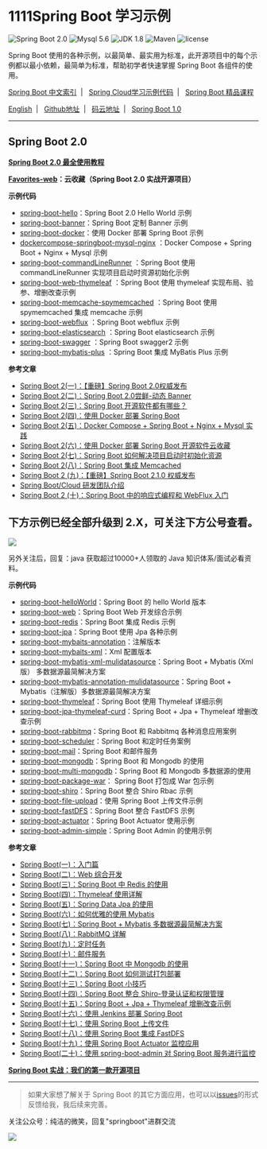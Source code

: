 1111Spring Boot 学习示例
=========================

![Spring Boot 2.0](https://img.shields.io/badge/Spring%20Boot-2.0-brightgreen.svg)
![Mysql 5.6](https://img.shields.io/badge/Mysql-5.6-blue.svg)
![JDK 1.8](https://img.shields.io/badge/JDK-1.8-brightgreen.svg)
![Maven](https://img.shields.io/badge/Maven-3.5.0-yellowgreen.svg)
![license](https://img.shields.io/badge/license-MPL--2.0-blue.svg)
 
Spring Boot 使用的各种示例，以最简单、最实用为标准，此开源项目中的每个示例都以最小依赖，最简单为标准，帮助初学者快速掌握 Spring Boot 各组件的使用。

[Spring Boot 中文索引](https://github.com/ityouknow/awesome-spring-boot) &nbsp;| &nbsp; [Spring Cloud学习示例代码](https://github.com/ityouknow/spring-cloud-examples) &nbsp;| &nbsp; [Spring Boot 精品课程](https://github.com/ityouknow/spring-boot-leaning) 

[English](README_EN.md) &nbsp;| &nbsp;  [Github地址](https://github.com/ityouknow/spring-boot-examples) &nbsp;| &nbsp; [码云地址](https://gitee.com/ityouknow/spring-boot-examples) &nbsp;| &nbsp;  [Spring Boot 1.0](https://github.com/ityouknow/spring-boot-examples/tree/Spring-Boot-1.0)

---

## Spring Boot 2.0

**[Spring Boot 2.0 最全使用教程](https://github.com/ityouknow/spring-boot-leaning)**

**[Favorites-web](https://github.com/cloudfavorites/favorites-web)：云收藏（Spring Boot 2.0 实战开源项目）**

**示例代码**

- [spring-boot-hello](https://github.com/ityouknow/spring-boot-examples/tree/master/spring-boot-hello)：Spring Boot 2.0  Hello World 示例
- [spring-boot-banner](https://github.com/ityouknow/spring-boot-examples/tree/master/spring-boot-banner)：Spring Boot 定制 Banner 示例
- [spring-boot-docker](https://github.com/ityouknow/spring-boot-examples/tree/master/spring-boot-docker)：使用 Docker 部署 Spring Boot 示例
- [dockercompose-springboot-mysql-nginx](https://github.com/ityouknow/spring-boot-examples/tree/master/dockercompose-springboot-mysql-nginx) ：Docker Compose + Spring Boot + Nginx + Mysql 示例  
- [spring-boot-commandLineRunner](https://github.com/ityouknow/spring-boot-examples/tree/master/spring-boot-commandLineRunner) ：Spring Boot 使用 commandLineRunner 实现项目启动时资源初始化示例  
- [spring-boot-web-thymeleaf](https://github.com/ityouknow/spring-boot-examples/tree/master/spring-boot-web-thymeleaf) ：Spring Boot 使用 thymeleaf 实现布局、验参、增删改查示例    
- [spring-boot-memcache-spymemcached](https://github.com/ityouknow/spring-boot-examples/tree/master/spring-boot-memcache-spymemcached) ：Spring Boot 使用 spymemcached 集成  memcache 示例
- [spring-boot-webflux](https://github.com/ityouknow/spring-boot-examples/tree/master/spring-boot-webflux) ：Spring Boot webflux 示例
- [spring-boot-elasticsearch](https://github.com/ityouknow/spring-boot-examples/tree/master/spring-boot-elasticsearch) ：Spring Boot elasticsearch 示例
- [spring-boot-swagger](https://github.com/ityouknow/spring-boot-examples/tree/master/spring-boot-swagger) ：Spring Boot swagger2 示例
- [spring-boot-mybatis-plus](https://github.com/ityouknow/spring-boot-examples/tree/master/spring-boot-mybatis-plus) ：Spring Boot 集成 MyBatis Plus 示例

**参考文章**

- [Spring Boot 2(一)：【重磅】Spring Boot 2.0权威发布](http://www.ityouknow.com/springboot/2018/03/01/spring-boot-2.0.html)  
- [Spring Boot 2(二)：Spring Boot 2.0尝鲜-动态 Banner](http://www.ityouknow.com/springboot/2018/03/03/spring-boot-banner.html)  
- [Spring Boot 2(三)：Spring Boot 开源软件都有哪些？](http://www.ityouknow.com/springboot/2018/03/05/spring-boot-open-source.html)  
- [Spring Boot 2(四)：使用 Docker 部署 Spring Boot](http://www.ityouknow.com/springboot/2018/03/19/spring-boot-docker.html)  
- [Spring Boot 2(五)：Docker Compose + Spring Boot + Nginx + Mysql 实践](http://www.ityouknow.com/springboot/2018/03/28/dockercompose-springboot-mysql-nginx.html)  
- [Spring Boot 2(六)：使用 Docker 部署 Spring Boot 开源软件云收藏](http://www.ityouknow.com/springboot/2018/04/02/docker-favorites.html) 
- [Spring Boot 2(七)：Spring Boot 如何解决项目启动时初始化资源](http://www.ityouknow.com/springboot/2018/05/03/spring-boot-commandLineRunner.html) 
- [Spring Boot 2(八)：Spring Boot 集成 Memcached](http://www.ityouknow.com/springboot/2018/09/01/spring-boot-memcached.html) 
- [Spring Boot 2 (九)：【重磅】Spring Boot 2.1.0 权威发布](http://www.ityouknow.com/springboot/2018/11/03/spring-boot-2.1.html) 
- [Spring Boot/Cloud 研发团队介绍](http://www.ityouknow.com/springboot/2019/01/03/spring-pivotal.html) 
- [Spring Boot 2 (十)：Spring Boot 中的响应式编程和 WebFlux 入门](http://www.ityouknow.com/springboot/2019/02/12/spring-boot-webflux.html) 


## 下方示例已经全部升级到 2.X，可关注下方公号查看。

![](http://www.ityouknow.com/assets/images/java.jpg)

另外关注后，回复：java 获取超过10000+人领取的 Java 知识体系/面试必看资料。

**示例代码**

- [spring-boot-helloWorld](https://github.com/ityouknow/spring-boot-examples/tree/master/spring-boot-helloWorld)：Spring Boot 的 hello World 版本
- [spring-boot-web](https://github.com/ityouknow/spring-boot-examples/tree/master/spring-boot-web)：Spring Boot Web 开发综合示例
- [spring-boot-redis](https://github.com/ityouknow/spring-boot-examples/tree/master/spring-boot-redis)：Spring Boot 集成 Redis 示例
- [spring-boot-jpa](https://github.com/ityouknow/spring-boot-examples/tree/master/spring-boot-jpa)：Spring Boot 使用 Jpa 各种示例
- [spring-boot-mybaits-annotation](https://github.com/ityouknow/spring-boot-examples/tree/master/spring-boot-mybatis/spring-boot-mybatis-annotation)：注解版本
- [spring-boot-mybaits-xml](https://github.com/ityouknow/spring-boot-examples/tree/master/spring-boot-mybatis/spring-boot-mybatis-xml)：Xml 配置版本
- [spring-boot-mybatis-xml-mulidatasource](https://github.com/ityouknow/spring-boot-examples/tree/master/spring-boot-mybatis/spring-boot-mybatis-xml-mulidatasource)：Spring Boot + Mybatis (Xml 版） 多数据源最简解决方案
- [spring-boot-mybatis-annotation-mulidatasource](https://github.com/ityouknow/spring-boot-examples/tree/master/spring-boot-mybatis/spring-boot-mybatis-annotation-mulidatasource)：Spring Boot + Mybatis（注解版）多数据源最简解决方案
- [spring-boot-thymeleaf](https://github.com/ityouknow/spring-boot-examples/tree/master/spring-boot-thymeleaf)：Spring Boot 使用 Thymeleaf 详细示例
- [spring-boot-jpa-thymeleaf-curd](https://github.com/ityouknow/spring-boot-examples/tree/master/spring-boot-jpa-thymeleaf-curd)：Spring Boot  + Jpa + Thymeleaf 增删改查示例
- [spring-boot-rabbitmq](https://github.com/ityouknow/spring-boot-examples/tree/master/spring-boot-rabbitmq)：Spring Boot 和 Rabbitmq 各种消息应用案例
- [spring-boot-scheduler](https://github.com/ityouknow/spring-boot-examples/tree/master/spring-boot-scheduler)：Spring Boot 和定时任务案例
- [spring-boot-mail](https://github.com/ityouknow/spring-boot-examples/tree/master/spring-boot-mail)：Spring Boot 和邮件服务
- [spring-boot-mongodb](https://github.com/ityouknow/spring-boot-examples/tree/master/spring-boot-mongodb/spring-boot-mongodb)：Spring Boot 和 Mongodb 的使用
- [spring-boot-multi-mongodb](https://github.com/ityouknow/spring-boot-examples/tree/master/spring-boot-mongodb/spring-boot-multi-mongodb)：Spring Boot 和 Mongodb 多数据源的使用
- [spring-boot-package-war](https://github.com/ityouknow/spring-boot-examples/tree/master/spring-boot-package-war)： Spring Boot 打包成 War 包示例
- [spring-boot-shiro](https://github.com/ityouknow/spring-boot-examples/tree/master/spring-boot-shiro)：Spring Boot  整合 Shiro Rbac 示例
- [spring-boot-file-upload](https://github.com/ityouknow/spring-boot-examples/tree/master/spring-boot-file-upload)：使用 Spring Boot 上传文件示例   
- [spring-boot-fastDFS](https://github.com/ityouknow/spring-boot-examples/tree/master/spring-boot-fastDFS)：Spring Boot 整合 FastDFS 示例  
- [spring-boot-actuator](https://github.com/ityouknow/spring-boot-examples/tree/master/spring-boot-actuator)：Spring Boot Actuator 使用示例
- [spring-boot-admin-simple](https://github.com/ityouknow/spring-boot-examples/tree/master/spring-boot-admin-simple)：Spring Boot Admin 的使用示例  

**参考文章**

- [Spring Boot(一)：入门篇](http://www.ityouknow.com/springboot/2016/01/06/spring-boot-quick-start.html)
- [Spring Boot(二)：Web 综合开发](http://www.ityouknow.com/springboot/2016/02/03/spring-boot-web.html)
- [Spring Boot(三)：Spring Boot 中 Redis 的使用](http://www.ityouknow.com/springboot/2016/03/06/spring-boot-redis.html)
- [Spring Boot(四)：Thymeleaf 使用详解](http://www.ityouknow.com/springboot/2016/05/01/spring-boot-thymeleaf.html)
- [Spring Boot(五)：Spring Data Jpa 的使用](http://www.ityouknow.com/springboot/2016/08/20/spring-boot-jpa.html)
- [Spring Boot(六)：如何优雅的使用 Mybatis](http://www.ityouknow.com/springboot/2016/11/06/spring-boot-mybatis.html)
- [Spring Boot(七)：Spring Boot + Mybatis 多数据源最简解决方案](http://www.ityouknow.com/springboot/2016/11/25/spring-boot-multi-mybatis.html)
- [Spring Boot(八)：RabbitMQ 详解](http://www.ityouknow.com/springboot/2016/11/30/spring-boot-rabbitMQ.html)
- [Spring Boot(九)：定时任务](http://www.ityouknow.com/springboot/2016/12/02/spring-boot-scheduler.html)
- [Spring Boot(十)：邮件服务](http://www.ityouknow.com/springboot/2017/05/06/spring-boot-mail.html)
- [Spring Boot(十一)：Spring Boot 中 Mongodb 的使用](http://www.ityouknow.com/springboot/2017/05/08/spring-boot-mongodb.html)
- [Spring Boot(十二)：Spring Boot 如何测试打包部署](http://www.ityouknow.com/springboot/2017/05/09/spring-boot-deploy.html)
- [Spring Boot(十三)：Spring Boot 小技巧](http://www.ityouknow.com/springboot/2017/06/22/spring-boot-tips.html)
- [Spring Boot(十四)：Spring Boot 整合 Shiro-登录认证和权限管理](http://www.ityouknow.com/springboot/2017/06/26/spring-boot-shiro.html)
- [Spring Boot(十五)：Spring Boot + Jpa + Thymeleaf 增删改查示例](http://www.ityouknow.com/springboot/2017/09/23/spring-boot-jpa-thymeleaf-curd.html)  
- [Spring Boot(十六)：使用 Jenkins 部署 Spring Boot](http://www.ityouknow.com/springboot/2017/11/11/spring-boot-jenkins.html)
- [Spring Boot(十七)：使用 Spring Boot 上传文件](http://www.ityouknow.com/springboot/2018/01/12/spring-boot-upload-file.html)   
- [Spring Boot(十八)：使用 Spring Boot 集成 FastDFS](http://www.ityouknow.com/springboot/2018/01/16/spring-boot-fastdfs.html)   
- [Spring Boot(十九)：使用 Spring Boot Actuator 监控应用](http://www.ityouknow.com/springboot/2018/02/06/spring-boot-actuator.html)   
- [Spring Boot(二十)：使用 spring-boot-admin 对 Spring Boot 服务进行监控](http://www.ityouknow.com/springboot/2018/02/11/spring-boot-admin.html)   

**[Spring Boot 实战：我们的第一款开源项目](http://www.ityouknow.com/springboot/2016/09/26/spring-boot-opensource-favorites.html)**

---

> 如果大家想了解关于 Spring Boot 的其它方面应用，也可以以[issues](https://github.com/ityouknow/spring-boot-examples/issues)的形式反馈给我，我后续来完善。

关注公众号：纯洁的微笑，回复"springboot"进群交流

![](http://www.ityouknow.com/assets/images/keeppuresmile_430.jpg)